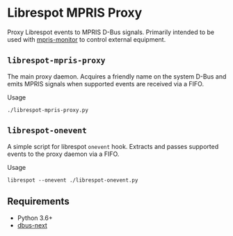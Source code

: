 # Librespot MPRIS Proxy
Proxy Librespot events to MPRIS D-Bus signals. Primarily intended to be used with [mpris-monitor](https://github.com/mill1000/mpris-monitor) to control external equipment.

## `librespot-mpris-proxy`
The main proxy daemon. Acquires a friendly name on the system D-Bus and emits MPRIS signals when supported events are received via a FIFO.

Usage
```
./librespot-mpris-proxy.py 
```

## `librespot-onevent`
A simple script for librespot `onevent` hook. Extracts and passes supported events to the proxy daemon via a FIFO.

Usage
```
librespot --onevent ./librespot-onevent.py 
```

## Requirements
* Python 3.6+
* [dbus-next](https://pypi.org/project/dbus-next/)